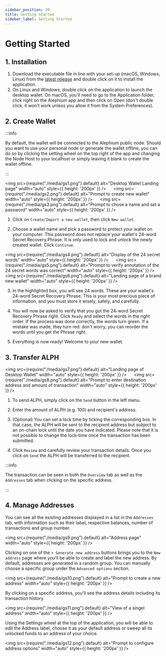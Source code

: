 ```yaml
---
sidebar_position: 20
title: Getting Started
sidebar_label: Getting Started
---
```


# Getting Started

## 1. Installation

1. Download the executable file in line with your set-up (macOS, Windows, Linux) from the [latest release](https://github.com/alephium/desktop-wallet/releases/latest) and double click on it to install the application.
2. On Linux and Windows, double click on the application to launch the desktop wallet. On macOS, you'll need to go to the Application folder, click right on the Alephium app and then click on _Open_ (don't double click, it won't work unless you allow it from the System Preferences).

## 2. Create Wallet

:::info

By default, the wallet will be connected to the Alephium public node. Should you want to use your personal node or generate the wallet offline, you can do so by clicking the setting wheel on the top right of the app and changing the Node Host to your localhost or simply leaving it blank to create the wallet offline.

:::

<img src={require("./media/gs1.png").default} alt="Desktop Wallet Landing page" width="auto" style={{ height: '200px' }} />
   &nbsp;&nbsp;&nbsp;&nbsp;
<img src={require("./media/gs2.png").default} alt="Prompt to create new wallet" width="auto" style={{ height: '200px' }} />
   &nbsp;&nbsp;&nbsp;&nbsp;
<img src={require("./media/gs3.png").default} alt="Prompt to chose a name and set a password" width="auto" style={{ height: '200px' }} />


1. Click on `Create/Import a new wallet`, then click `New wallet`.

2. Choose a wallet name and pick a password to protect your wallet on your computer. This password does not replace your wallet's 24-word Secret Recovery Phrase. It is only used to lock and unlock the newly created wallet.
   Click `Continue`.

<img src={require("./media/gs4.png").default} alt="Display of the 24 secret words" width="auto" style={{ height: '200px' }} />
   &nbsp;&nbsp;&nbsp;&nbsp;
<img src={require("./media/gs5.png").default} alt="Prompt to verify annotation of the 24 secret words was correct" width="auto" style={{ height: '200px' }} />
   &nbsp;&nbsp;&nbsp;&nbsp;
<img src={require("./media/gs6.png").default} alt="Landing page of a brand new wallet" width="auto" style={{ height: '200px' }} />


3. In the highlighted box, you will see 24 words. These are your wallet's 24-word Secret Recovery Phrase. This is your most precious piece of information, and you must store it wisely, safely, and carefully.

4. You will now be asked to verify that you got the 24-word Secret Recovery Phrase right. Click `Ready` and select the words in the right order. If the process was done correctly, the words turn green. If a mistake was made, they turn red: don't worry, you can reorder the words until you get the Phrase right.

5. Everything is now ready! Welcome to your new wallet.


## 3. Transfer ALPH

<img src={require("./media/gs7.png").default} alt="Landing page of Desktop Wallet" width="auto" style={{ height: '200px' }} />
   &nbsp;&nbsp;&nbsp;&nbsp;
<img src={require("./media/gs8.png").default} alt="Prompt to enter destination address and amount of transaction" width="auto" style={{ height: '200px' }} />


1. To send ALPH, simply click on the `Send` button in the left menu.

2. Enter the amount of ALPH (e.g. 100) and recipient's address.

3. (Optional) You can set a lock time by ticking the corresponding box. In that case, the ALPH will be sent to the recipient address but subject to an on-chain lock until the date you have indicated. Please note that it is not possible to change the lock-time once the transaction has been submitted.

4. Click `Review` and carefully review your transaction details. Once you click on `Send` the ALPH will be transferred to the recipient.

:::info

The transaction can be seen in both the `Overview` tab as well as the `Addresses` tab when clicking on the specific address.

:::

## 4. Manage Addresses

You can see all the existing addresses displayed in a list in the `Addresses` tab, with information such as their label, respective balances, number of transactions and group number.

<img src={require("./media/gs9.png").default} alt="Address page" width="auto" style={{ height: '200px' }} />

Clicking on one of the `+ Generate new address` buttons brings you to the `New address` page where you'll be able to create and label the new address. By default, addresses are generated in a random group. You can manually choose a specific group under the `Advanced options` section.

<img src={require("./media/gs10.png").default} alt="Prompt to create a new address" width="auto" style={{ height: '200px' }} />

By clicking on a specific address, you'll see the address details including its transaction history.

<img src={require("./media/gs11.png").default} alt="View of a singel address" width="auto" style={{ height: '200px' }} />

Using the Settings wheel at the top of the application, you will be able to edit the Address label, choose it as your default address or sweep all its unlocked funds to an address of your choice.

<img src={require("./media/gs12.png").default} alt="Prompt to configure address options" width="auto" style={{ height: '200px' }} />
